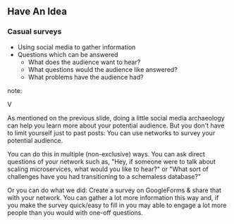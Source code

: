 ## Have An Idea

### Casual surveys

* Using social media to gather information
* Questions which can be answered
  * What does the audience want to hear?
  * What questions would the audience like answered?
  * What problems have the audience had?

note:

V

As mentioned on the previous slide, doing a little social media archaeology can help you learn more about your potential audience. But you don't have to limit yourself just to past posts: You can use networks to survey your potential audience.

You can do this in multiple (non-exclusive) ways. You can ask direct questions of your network such as, "Hey, if someone were to talk about scaling microservices, what would you like to hear?" or "What sort of challenges have you had transitioning to a schemaless database?"

Or you can do what we did: Create a survey on GoogleForms & share that with your network. You can gather a lot more information this way and, if you make the survey quick/easy to fill in you may able to engage a lot more people than you would with one-off questions.
